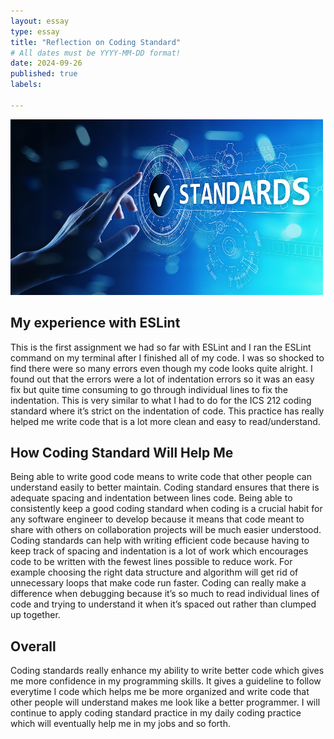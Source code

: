 ```yaml
---
layout: essay
type: essay
title: "Reflection on Coding Standard"
# All dates must be YYYY-MM-DD format!
date: 2024-09-26
published: true
labels: 

---
```


<img width="500px" class="rounded float-start pe-4" src="../img/CodingStandard.jpg">

## My experience with ESLint

This is the first assignment we had so far with ESLint and I ran the ESLint command on my terminal after I finished all of my code. I was so shocked to find there were so many errors even though my code looks quite alright. I found out that the errors were a lot of indentation errors so it was an easy fix but quite time consuming to go through individual lines to fix the indentation. This is very similar to what I had to do for the ICS 212 coding standard where it’s strict on the indentation of code. This practice has really helped me write code that is a lot more clean and easy to read/understand.

## How Coding Standard Will Help Me

Being able to write good code means to write code that other people can understand easily to better maintain. Coding standard ensures that there is adequate spacing and indentation between lines code. Being able to consistently keep a good coding standard when coding is a crucial habit for any software engineer to develop because it means that code meant to share with others on collaboration projects will be much easier understood. Coding standards can help with writing efficient code because having to keep track of spacing and indentation is a lot of work which encourages code to be written with the fewest lines possible to reduce work. For example choosing the right data structure and algorithm will get rid of unnecessary loops that make code run faster. Coding can really make a difference when debugging because it’s so much to read individual lines of code and trying to understand it when it’s spaced out rather than clumped up together. 

## Overall

Coding standards really enhance my ability to write better code which gives me more confidence in my programming skills. It gives a guideline to follow everytime I code which helps me be more organized and write code that other people will understand makes me look like a better programmer. I will continue to apply coding standard practice in my daily coding practice which will eventually help me in my jobs and so forth. 


